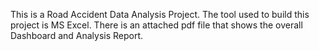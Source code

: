 This is a Road Accident Data Analysis Project.
The tool used to build this project is MS Excel.
There is an attached pdf file that shows the overall Dashboard and Analysis Report.
